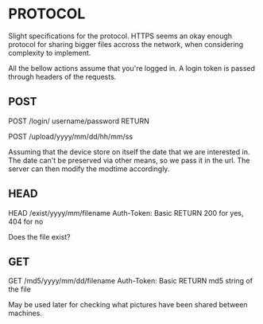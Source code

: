 # PROTOCOL

Slight specifications for the protocol. HTTPS seems an okay enough
protocol for sharing bigger files accross the network, when
considering complexity to implement.

All the bellow actions assume that you're logged in. A login token is
passed through headers of the requests.

## POST

POST /login/
    username/password
    RETURN <login-token>

POST /upload/yyyy/mm/dd/hh/mm/ss
    <multipart-data>

Assuming that the device store on itself the date that we are
interested in. The date can't be preserved via other means, so we pass
it in the url. The server can then modify the modtime accordingly.

## HEAD

HEAD /exist/yyyy/mm/filename
    Auth-Token: Basic <login-token>
    RETURN 200 for yes, 404 for no

Does the file exist?

## GET

GET /md5/yyyy/mm/dd/filename
    Auth-Token: Basic <login-token>
    RETURN md5 string of the file

May be used later for checking what pictures have been shared between
machines.
